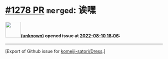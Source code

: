 # [\#1278 PR](https://github.com/komeiji-satori/Dress/pull/1278) `merged`: 诶嘿

#### <img src="(unknown)" width="50">[(unknown)]((unknown)) opened issue at [2022-08-10 18:06](https://github.com/komeiji-satori/Dress/pull/1278):






-------------------------------------------------------------------------------



[Export of Github issue for [komeiji-satori/Dress](https://github.com/komeiji-satori/Dress).]
